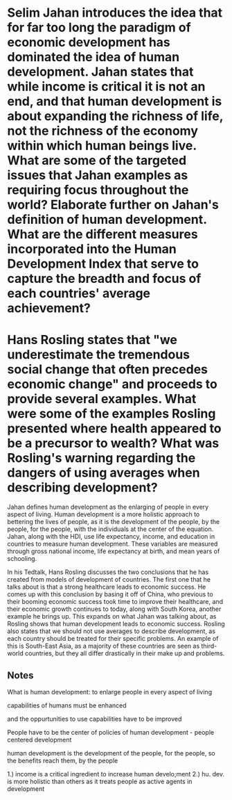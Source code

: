 # Selim Jahan introduces the idea that for far too long the paradigm of economic development has dominated the idea of human development. Jahan states that while income is critical it is not an end, and that human development is about expanding the richness of life, not the richness of the economy within which human beings live. What are some of the targeted issues that Jahan examples as requiring focus throughout the world? Elaborate further on Jahan's definition of human development. What are the different measures incorporated into the Human Development Index that serve to capture the breadth and focus of each countries' average achievement?

# Hans Rosling states that "we underestimate the tremendous social change that often precedes economic change" and proceeds to provide several examples. What were some of the examples Rosling presented where health appeared to be a precursor to wealth? What was Rosling's warning regarding the dangers of using averages when describing development?

Jahan defines human development as the enlarging of people in every aspect of living.  Human development is a more holistic approach to bettering the lives of people, as it is the development of the people, by the people, for the people, with the individuals at the center of the equation. Jahan, along with the HDI, use life expectancy, income, and education in countries to measure human development. These variables are measured through gross national income, life expectancy at birth, and mean years of schooling. 

In his Tedtalk, Hans Rosling discusses the two conclusions that he has created from models of development of countries. The first one that he talks about is that a strong healthcare leads to economic success. He comes up with this conclusion by basing it off of China, who previous to their booming economic success took time to improve their healthcare, and their economic growth continues to today, along with South Korea, another example he brings up. This expands on what Jahan was talking about, as Rosling shows that human development leads to economic success. Rosling also states that we should not use averages to describe development, as each country should be treated for their specific problems. An example of this is South-East Asia, as a majority of these countries are seen as third-world countries, but they all differ drastically in their make up and problems. 





## Notes

What is human development:
to enlarge people in every aspect of living

capabilities of humans must be enhanced

and the oppurtunities to use capabilities have to be improved

People have to be the center of policies of human development - people centered development

human development is the development of the people, for the people, so the benefits reach them, by the people

1.) income is a critical ingredient to increase human develo;ment
2.) hu. dev. is more holistic than others as it treats people as active agents in development
